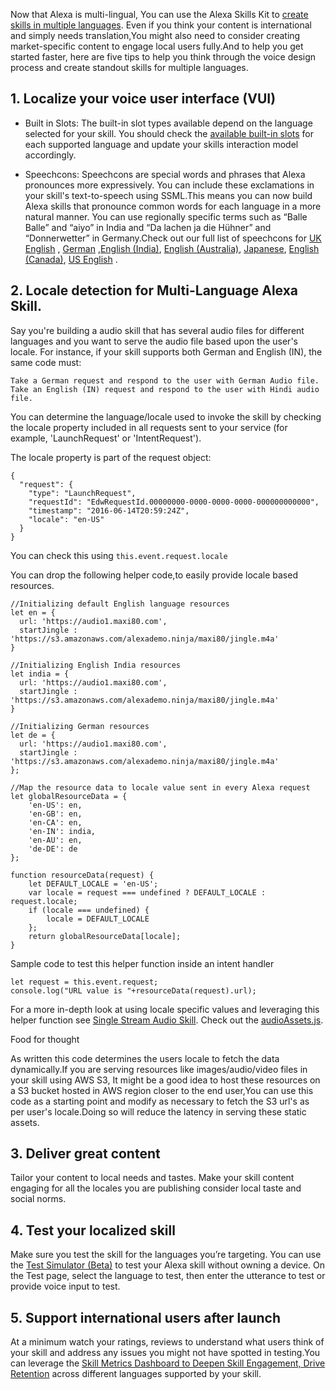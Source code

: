 Now that Alexa is multi-lingual, You can use the Alexa Skills Kit to [create skills in multiple languages](https://developer.amazon.com/docs/custom-skills/develop-skills-in-multiple-languages.html#h2-code-changes). Even if you think your content is international and simply needs translation,You might also need to consider creating market-specific content to engage local users fully.And to help you get started faster, here are five tips to help you think through the voice design process and create standout skills for multiple languages.

## 1. Localize your voice user interface (VUI)

  - Built in Slots: The built-in slot types available depend on the language selected for your skill. You should check the [available built-in slots](https://developer.amazon.com/docs/custom-skills/slot-type-reference.html#list-slot-types) for each supported language and update your skills interaction model accordingly.

  - Speechcons: Speechcons are special words and phrases that Alexa pronounces more expressively. You can include these exclamations in your skill's text-to-speech using SSML.This means you can now build Alexa skills that pronounce common words for each language in a more natural manner. You can use regionally specific terms such as “Balle Balle” and “aiyo” in India and “Da lachen ja die Hühner” and “Donnerwetter” in Germany.Check out our full list of speechcons for [UK English](https://developer.amazon.com/public/solutions/alexa/alexa-skills-kit/docs/speechcon-reference-uk) , [German](https://developer.amazon.com/public/solutions/alexa/alexa-skills-kit/docs/speechcon-reference-de) ,[English (India)](https://developer.amazon.com/docs/custom-skills/speechcon-reference-interjections-english-india.html), [English (Australia)](https://developer.amazon.com/docs/custom-skills/speechcon-reference-interjections-english-australia.html), [Japanese](https://developer.amazon.com/docs/custom-skills/speechcon-reference-interjections-japanese.html), [English (Canada)](https://developer.amazon.com/docs/custom-skills/speechcon-reference-interjections-english-canada.html), [US English](https://developer.amazon.com/docs/custom-skills/speechcon-reference-interjections-english-us.html) .

## 2. Locale detection for Multi-Language Alexa Skill.

Say you're building a audio skill that has several audio files for different languages and you want to serve the audio file based upon the user's locale.
For instance, if your skill supports both German and English (IN), the same code must:

    Take a German request and respond to the user with German Audio file.
    Take an English (IN) request and respond to the user with Hindi audio file.

You can determine the language/locale used to invoke the skill by checking the locale property included in all requests sent to your service (for example, 'LaunchRequest' or 'IntentRequest').

The locale property is part of the request object:

    {
      "request": {
        "type": "LaunchRequest",
        "requestId": "EdwRequestId.00000000-0000-0000-0000-000000000000",
        "timestamp": "2016-06-14T20:59:24Z",
        "locale": "en-US"
      }
    }

You can check this using `this.event.request.locale` 

You can drop the following helper code,to easily provide locale based resources.
```
//Initializing default English language resources
let en = { 
  url: 'https://audio1.maxi80.com',
  startJingle : 'https://s3.amazonaws.com/alexademo.ninja/maxi80/jingle.m4a'
}

//Initializing English India resources
let india = {
  url: 'https://audio1.maxi80.com',
  startJingle : 'https://s3.amazonaws.com/alexademo.ninja/maxi80/jingle.m4a'
}

//Initializing German resources
let de = {
  url: 'https://audio1.maxi80.com',
  startJingle : 'https://s3.amazonaws.com/alexademo.ninja/maxi80/jingle.m4a'
};

//Map the resource data to locale value sent in every Alexa request
let globalResourceData = {
    'en-US': en,
    'en-GB': en,
    'en-CA': en,
    'en-IN': india,
    'en-AU': en,
    'de-DE': de
};

function resourceData(request) {
    let DEFAULT_LOCALE = 'en-US';
    var locale = request === undefined ? DEFAULT_LOCALE : request.locale;
    if (locale === undefined) {
        locale = DEFAULT_LOCALE
    };
    return globalResourceData[locale];
}
```

Sample code to test this helper function inside an intent handler
```
let request = this.event.request;
console.log("URL value is "+resourceData(request).url);
```

For a more in-depth look at using locale specific values and leveraging this helper function see [Single Stream Audio Skill](https://github.com/alexa/skill-sample-nodejs-audio-player/blob/mainline/single-stream).
Check out the [audioAssets.js](https://github.com/alexa/skill-sample-nodejs-audio-player/blob/mainline/single-stream/lambda/src/audioAssets.js).

Food for thought

As written this code determines the users locale to fetch the data dynamically.If you are serving resources like images/audio/video files in your skill using AWS S3, It might be a good idea to host these resources on a S3 bucket hosted in AWS region closer to the end user,You can use this code as a starting point and modify as necessary to fetch the S3 url's as per user's locale.Doing so will reduce the latency in serving these static assets.

## 3. Deliver great content
Tailor your content to local needs and tastes. Make your skill content engaging for all the locales you are publishing consider local taste and social norms. 

## 4. Test your localized skill

Make sure you test the skill for the languages you’re targeting. You can use the [Test Simulator (Beta)](https://developer.amazon.com/docs/custom-skills/test-a-custom-skill.html#test-simulator) to test your Alexa skill without owning a device. On the Test page, select the language to test, then enter the utterance to test or provide voice input to test.

## 5. Support international users after launch

At a minimum watch your ratings, reviews to understand what users think of your skill and address any issues you might not have spotted in testing.You can leverage the [Skill Metrics Dashboard to Deepen Skill Engagement, Drive Retention](https://developer.amazon.com/blogs/alexa/post/2b3912a9-c6ec-4642-9c1a-55c42d0f14b6/leverage-the-new-metrics-dashboard-to-deepen-skill-engagement-drive-retention1) across different languages supported by your skill. 



